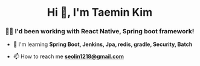<h1 align="center">Hi 👋, I'm Taemin Kim</h1>
<h3 align="center">👨‍💻 I'd been working with React Native, Spring boot framework!</h3>

- 🌱 I'm learning **Spring Boot, Jenkins, Jpa, redis, gradle, Security, Batch**

- 📫 How to reach me **seolin1218@gmail.com**
